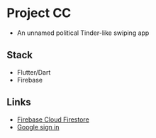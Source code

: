 # Project CC
- An unnamed political Tinder-like swiping app

## Stack
- Flutter/Dart 
- Firebase 

## Links
- [Firebase Cloud Firestore]([https://firebase.google.com/docs/database/flutter/start](https://firebase.google.com/docs/firestore))
- [Google sign in](https://pub.dev/packages/google_sign_in)
